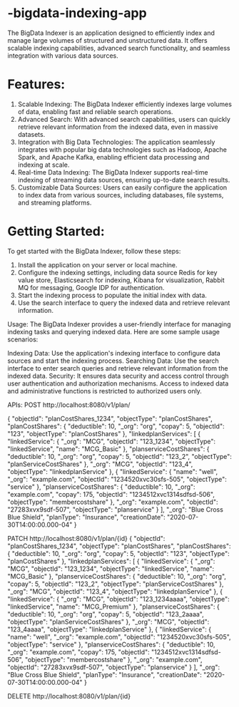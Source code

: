 # -bigdata-indexing-app
The BigData Indexer is an application designed to efficiently index and manage large volumes of structured and unstructured data. It offers scalable indexing capabilities, advanced search functionality, and seamless integration with various data sources.

# Features:
1. Scalable Indexing: The BigData Indexer efficiently indexes large volumes of data, enabling fast and reliable search operations.
2. Advanced Search: With advanced search capabilities, users can quickly retrieve relevant information from the indexed data, even in massive datasets.
3. Integration with Big Data Technologies: The application seamlessly integrates with popular big data technologies such as Hadoop, Apache Spark, and Apache Kafka, enabling efficient data processing and indexing at scale.
4. Real-time Data Indexing: The BigData Indexer supports real-time indexing of streaming data sources, ensuring up-to-date search results.
5. Customizable Data Sources: Users can easily configure the application to index data from various sources, including databases, file systems, and streaming platforms.

# Getting Started:
To get started with the BigData Indexer, follow these steps:

1. Install the application on your server or local machine.
2. Configure the indexing settings, including data source Redis for key value store, Elasticsearch for indexing, Kibana for visualization, Rabbit MQ for messaging, Google IDP for authentication.
3. Start the indexing process to populate the initial index with data.
4. Use the search interface to query the indexed data and retrieve relevant information.

Usage: The BigData Indexer provides a user-friendly interface for managing indexing tasks and querying indexed data. Here are some sample usage scenarios:

Indexing Data: Use the application's indexing interface to configure data sources and start the indexing process. Searching Data: Use the search interface to enter search queries and retrieve relevant information from the indexed data. Security: It ensures data security and access control through user authentication and authorization mechanisms. Access to indexed data and administrative functions is restricted to authorized users only.

APIs: POST http://localhost:8080/v1/plan/

{ "objectId": "planCostShares_1234", "objectType": "planCostShares", "planCostShares": { "deductible": 10, "_org": "org", "copay": 5, "objectId": "123", "objectType": "planCostShares" }, "linkedplanServices": [ { "linkedService": { "_org": "MCG", "objectId": "123_1234", "objectType": "linkedService", "name": "MCG_Basic" }, "planserviceCostShares": { "deductible": 10, "_org": "org", "copay": 5, "objectId": "123_2", "objectType": "planServiceCostShares" }, "_org": "MCG", "objectId": "123_4", "objectType": "linkedplanService" }, { "linkedService": { "name": "well", "_org": "example.com", "objectId": "1234520xvc30sfs-505", "objectType": "service" }, "planserviceCostShares": { "deductible": 10, "_org": "example.com", "copay": 175, "objectId": "1234512xvc1314sdfsd-506", "objectType": "membercostshare" }, "_org": "example.com", "objectId": "27283xvx9sdf-507", "objectType": "planservice" } ], "_org": "Blue Cross Blue Shield", "planType": "Insurance", "creationDate": "2020-07-30T14:00:00.000-04" }

PATCH http://localhost:8080/v1/plan/{id} { "objectId": "planCostShares_1234", "objectType": "planCostShares", "planCostShares": { "deductible": 10, "_org": "org", "copay": 5, "objectId": "123", "objectType": "planCostShares" }, "linkedplanServices": [ { "linkedService": { "_org": "MCG", "objectId": "123_1234", "objectType": "linkedService", "name": "MCG_Basic" }, "planserviceCostShares": { "deductible": 10, "_org": "org", "copay": 5, "objectId": "123_2", "objectType": "planServiceCostShares" }, "_org": "MCG", "objectId": "123_4", "objectType": "linkedplanService" }, { "linkedService": { "_org": "MCG", "objectId": "123_1234aaaa", "objectType": "linkedService", "name": "MCG_Premium" }, "planserviceCostShares": { "deductible": 10, "_org": "org", "copay": 5, "objectId": "123_2aaaa", "objectType": "planServiceCostShares" }, "_org": "MCG", "objectId": "123_4aaaa", "objectType": "linkedplanService" }, { "linkedService": { "name": "well", "_org": "example.com", "objectId": "1234520xvc30sfs-505", "objectType": "service" }, "planserviceCostShares": { "deductible": 10, "_org": "example.com", "copay": 175, "objectId": "1234512xvc1314sdfsd-506", "objectType": "membercostshare" }, "_org": "example.com", "objectId": "27283xvx9sdf-507", "objectType": "planservice" } ], "_org": "Blue Cross Blue Shield", "planType": "Insurance", "creationDate": "2020-07-30T14:00:00.000-04" }

DELETE http://localhost:8080/v1/plan/{id}
